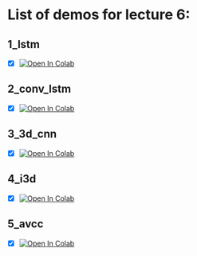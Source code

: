 # List of demos for lecture 6:

## 1_lstm

- [x] [![Open In Colab](https://colab.research.google.com/assets/colab-badge.svg)](https://colab.research.google.com/github/AU-MaLeCI/CV-ECE-AU-2025/blob/main/Lecture_6/1_lstm.ipynb)

## 2_conv_lstm

- [x] [![Open In Colab](https://colab.research.google.com/assets/colab-badge.svg)](https://colab.research.google.com/github/AU-MaLeCI/CV-ECE-AU-2025/blob/main/Lecture_6/2_conv_lstm.ipynb)

## 3_3d_cnn

- [x] [![Open In Colab](https://colab.research.google.com/assets/colab-badge.svg)](https://colab.research.google.com/github/AU-MaLeCI/CV-ECE-AU-2025/blob/main/Lecture_6/3_3d_cnn.ipynb)

## 4_i3d

- [x] [![Open In Colab](https://colab.research.google.com/assets/colab-badge.svg)](https://colab.research.google.com/github/AU-MaLeCI/CV-ECE-AU-2025/blob/main/Lecture_6/4_i3d.ipynb)

## 5_avcc

- [x] [![Open In Colab](https://colab.research.google.com/assets/colab-badge.svg)](https://colab.research.google.com/github/AU-MaLeCI/CV-ECE-AU-2025/blob/main/Lecture_6/5_avcc.ipynb)


